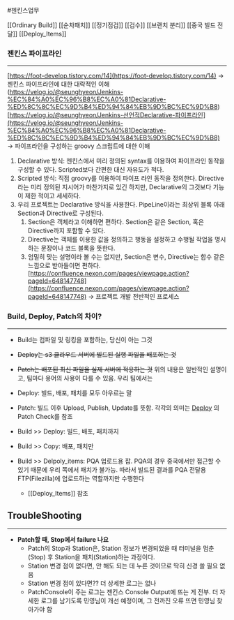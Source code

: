#젠킨스업무

[[Ordinary Build]]
[[순차패치]]
[[정기점검]]
[[검수]]
[[브랜치 분리]]
[[중국 빌드 전달]]
[[Deploy_Items]]

### 젠킨스 파이프라인
---
[https://foot-develop.tistory.com/14](https://foot-develop.tistory.com/14) → 젠킨스 파이프라인에 대한 대략적인 이해
(https://velog.io/@seunghyeon/Jenkins-%EC%84%A0%EC%96%B8%EC%A0%81Declarative-%ED%8C%8C%EC%9D%B4%ED%94%84%EB%9D%BC%EC%9D%B8)[https://velog.io/@seunghyeon/Jenkins-선언적Declarative-파이프라인](https://velog.io/@seunghyeon/Jenkins-%EC%84%A0%EC%96%B8%EC%A0%81Declarative-%ED%8C%8C%EC%9D%B4%ED%94%84%EB%9D%BC%EC%9D%B8) → 파이프라인을 구성하는 groovy 스크립트에 대한 이해

1. Declarative 방식: 젠킨스에서 미리 정의된 syntax를 이용하여 파이프라인 동작을 구성할 수 있다. Scripted보다 간편한 대신 자유도가 적다.
2. Scripted 방식: 직접 groovy를 이용하여 파이프 라인 동작을 정의한다. Directive라는 미리 정의된 지시어가 마찬가지로 있긴 하지만, Declarative의 그것보다 기능이 제한 적이고 세세하다.
3. 우리 프로젝트는 Declarative 방식을 사용한다. PipeLine이라는 최상위 블록 아래 Section과 Directive로 구성된다.
    1. Section은 객체라고 이해하면 편하다. Section은 같은 Section, 혹은 Directive까지 포함할 수 있다.
    2. Directive는 객체를 이용한 값을 정의하고 행동을 설정하고 수행될 작업을 명시하는 문장이나 코드 블록을 뜻한다.
    3. 엄밀히 맞는 설명이라 볼 수는 없지만, Section은 변수, Directive는 함수 같은 느낌으로 받아들이면 편하다.
[https://confluence.nexon.com/pages/viewpage.action?pageId=648147748](https://confluence.nexon.com/pages/viewpage.action?pageId=648147748)
→ 프로젝트 개발 전반적인 프로세스


### Build, Deploy, Patch의 차이?
---
- Build는 컴파일 및 링킹을 포함하는, 당신이 아는 그것
- ~~Deploy는 s3 클라우드 서버에 빌드된 실행 파일을 배포하는 것~~
- ~~Patch는 배포된 최신 파일을 실제 서버에 적용하는 것~~ 위의 내용은 일반적인 설명이고, 팀마다 용어의 사용이 다를 수 있음. 우리 팀에서는
- Deploy: 빌드, 배포, 패치를 모두 아우르는 말
- Patch: 빌드 이후 Upload, Publish, Update를 뜻함. 각각의 의미는 [Deploy](https://www.notion.so/Deploy-293e3cd99e124f5dafd0df6b14a3df3a?pvs=21) 의 Patch Check를 참조

- Build >> Deploy: 빌드, 배포, 패치까지
- Build >> Copy: 배포, 패치만
- Build >> Delpoly_items: PQA 업로드용 잡. PQA의 경우 중국에서만 접근할 수 있기 때문에 우리 쪽에서 패치가 불가능. 따라서 빌드된 결과를 PQA 전달용 FTP(Filezilla)에 업로드하는 역할까지만 수행한다
	- [[Deploy_Items]] 참조


## TroubleShooting
---
- **Patch할 때, Stop에서 failure 나요**
	- Patch의 Stop과 Station은, Station 정보가 변경되었을 때 터미널을 멈춘(Stop) 후 Station을 패치(Station)하는 과정이다.
	- Station 변경 점이 없다면, 안 해도 되는 데 누른 것이므로 딱히 신경 쓸 필요 없음
	- Station 변경 점이 있다면?? 더 상세한 로그는 없나
	- PatchConsole이 주는 로그는 젠킨스 Console Output에 뜨는 게 전부. 더 자세한 로그를 남기도록 민영님이 개선 예정이며, 그 전까진 오류 뜨면 민영님 찾아가야 함